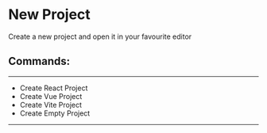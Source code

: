 # New Project

Create a new project and open it in your favourite editor


## Commands:

---
- Create React Project
- Create Vue Project
- Create Vite Project
- Create Empty Project
---


